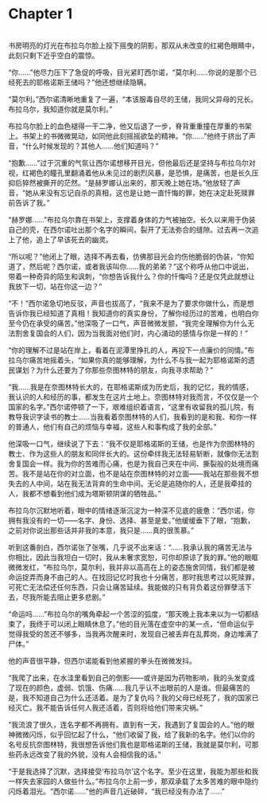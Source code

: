 # Chapter 1

<br>
书房明亮的灯光在布拉乌尔脸上投下摇曳的阴影，那双从未改变的红褐色眼睛中，此刻只剩下近乎空白的震惊。

“你……”他尽力压下了急促的呼吸，目光紧盯西尔诺，“莫尔利……你说的是那个已经死去的耶格诺斯王储吗？”他还想继续隐瞒。

“莫尔利。”西尔诺清晰地重复了一遍，“本该服毒自尽的王储，我同父异母的兄长。布拉乌尔，我知道你就是莫尔利。”

布拉乌尔脸上的血色褪得一干二净，他又后退了一步，脊背重重撞在厚重的书架上。书架上的书微微晃动，如同他此刻摇摇欲坠的精神。“你……”他终于挤出了声音，“什么时候发现的？其他人……他们知道吗？”

“抱歉……”过于沉重的气氛让西尔诺想移开目光，但他最后还是坚持与布拉乌尔对视，红褐色的瞳孔里翻涌着他从未见过的剧烈风暴，是恐惧，是痛苦，也是长久压抑后猝然被撕开的茫然。“是赫罗娜认出来的，那天晚上她在场。”他放轻了声音，“她从来没有忘记自杀的真相，这也是让她一直忏悔的罪，她在决定赴死赎罪前告诉了我。”

“赫罗娜……”布拉乌尔靠在书架上，支撑着身体的力气被抽空。长久以来用于伪装自己的壳，在西尔诺吐出那个名字的瞬间，裂开了无法弥合的缝隙。过去再一次追上了他，追上了早该死去的幽灵。

“所以呢？”他闭上了眼，选择不再去看，仿佛那目光会灼伤他脆弱的伪装，“你知道了，然后呢？西尔诺，或者我该叫你……我的弟弟？”这个称呼从他口中说出，带着一种奇异的陌生和讽刺，“你想告诉我什么？你的忏悔吗？还是仅凭此就想让我放下一切，站在你这一边？”

“不！”西尔诺急切地反驳，声音也拔高了，“我来不是为了要求你做什么，而是想告诉你我已经知道了真相！我知道你的真实身份，了解你经历过的苦难，也明白你至今仍在承受的痛苦。”他深吸了一口气，声音微微发颤，“我完全理解你为什么无法割舍复国会的人们，因为当我面对他们时，内心涌动的感情与你是一样的！”

“你的理解不过是站在岸上，看着在泥潭里挣扎的人，再投下一点廉价的同情。”布拉乌尔痛苦地摇着头，“如果你真的能够理解，为什么不与我一起为耶格诺斯的遗民谋划？为什么还要为了你那些奈图林特的朋友，向我寻求帮助？”

“我……我是在奈图林特长大的，在耶格诺斯成为历史后，我的记忆，我的情感，我认识的人和经历的事，都发生在这片土地上。奈图林特对我而言，不仅仅是一个国家的名字。”西尔诺停顿了一下，艰难组织着语言，“这里有收留我的孤儿院，有教导我识字读书的教士……当我看着奈图林特的人们，我看到的是和我、和你一样的普通人，他们有自己的烦恼与幸福，这些人和事构成了我的全部。”

他深吸一口气，继续说了下去：“我不仅是耶格诺斯的王储，也是作为奈图林特的教士、作为这些人的朋友和同伴长大的。这份牵绊我无法轻易斩断，就像你无法割舍复国会一样。我为你的苦难而心痛，也是为我自己夹在中间、撕裂般的处境而痛苦。我不是站在你的对立面，也不是站在奈图林特的对立面——我站在那些我不想失去的人中间，站在我无法背弃的生命中间。无论是追随你的人，还是我牵挂的人，我都不想看到他们成为塔斯顿阴谋的牺牲品。”

布拉乌尔沉默地听着，眼中的情绪逐渐沉淀为一种深不见底的疲惫：“西尔诺，你拥有我没有的一切——名字、身份、选择、甚至是爱。”他缓缓垂下了眼，“抱歉，之前对你说出那些话并非我的本意，我只是……真的很羡慕。”

听到这番剖白，西尔诺张了张嘴，几乎说不出来话：“……我承认我的痛苦无法与你相比，因此当我坦白一切时，我从未奢求宽恕，可你却原谅了我的罪。”他的眼眶微微发红，“布拉乌尔，莫尔利，我并非以高高在上的姿态施舍同情，我们都是被命运捉弄而身不由己的人。在找回记忆时我也十分痛苦，那时我思考过以死赎罪，可死亡无法偿还任何东西，只会让痛苦延续。我能做的只有背负着这份罪孽活下去，尽我所能去阻止更多悲剧。”

“命运吗……”布拉乌尔的嘴角牵起一个苦涩的弧度，“那天晚上我本来以为一切都结束了，我终于可以闭上眼睛休息了。”他的目光落在虚空中的某一点，“但命运似乎觉得我受的苦还不够多，当我再次醒来时，发现自己被丢弃在乱葬岗，身边堆满了尸体。”

他的声音很平静，但西尔诺能看到他紧握的拳头在微微发抖。

“我爬了出来，在水洼里看到自己的倒影——或许是因为药物影响，我的头发变成了现在的颜色，虚弱、饥饿、伤痛……我几乎认不出眼前的人是谁。但最痛苦的是，我不知道自己为什么还活着。是为了复仇吗？我的父母已经死了，我的国家已经灭亡。我不能告诉任何人我还活着，否则将给他们带来灾祸。”

“我流浪了很久，连名字都不再拥有。直到有一天，我遇到了复国会的人。”他的眼神微微闪烁，似乎回忆起了什么，“他们收留了我，给了我新的名字。他们以你的名号反抗奈图林特，我很想告诉他们我也是耶格诺斯的王储，我就是莫尔利，可那些药永远改变了我的外貌，没有人会相信我的话。”

“于是我选择了沉默，选择接受‘布拉乌尔’这个名字。至少在这里，我能为那些和我一样失去家园的人做些什么。”布拉乌尔上前一步，那双承载了太多苦难的眼中隐约闪烁着泪光。“西尔诺……”他的声音几近破碎，“我已经没有办法了……”
